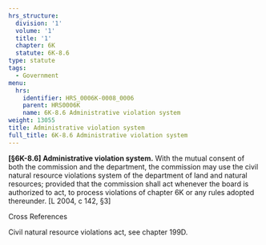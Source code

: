 ```yaml
---
hrs_structure:
  division: '1'
  volume: '1'
  title: '1'
  chapter: 6K
  statute: 6K-8.6
type: statute
tags:
  - Government
menu:
  hrs:
    identifier: HRS_0006K-0008_0006
    parent: HRS0006K
    name: 6K-8.6 Administrative violation system
weight: 13055
title: Administrative violation system
full_title: 6K-8.6 Administrative violation system
---
```

**[§6K-8.6] Administrative violation system.** With the mutual consent of both the commission and the department, the commission may use the civil natural resource violations system of the department of land and natural resources; provided that the commission shall act whenever the board is authorized to act, to process violations of chapter 6K or any rules adopted thereunder. [L 2004, c 142, §3]

Cross References

Civil natural resource violations act, see chapter 199D.